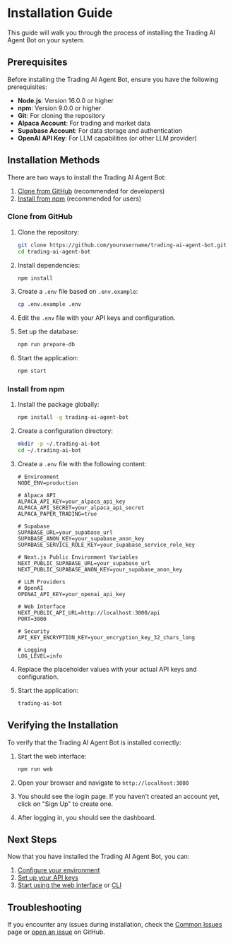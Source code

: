 # Installation Guide

This guide will walk you through the process of installing the Trading AI Agent Bot on your system.

## Prerequisites

Before installing the Trading AI Agent Bot, ensure you have the following prerequisites:

- **Node.js**: Version 16.0.0 or higher
- **npm**: Version 9.0.0 or higher
- **Git**: For cloning the repository
- **Alpaca Account**: For trading and market data
- **Supabase Account**: For data storage and authentication
- **OpenAI API Key**: For LLM capabilities (or other LLM provider)

## Installation Methods

There are two ways to install the Trading AI Agent Bot:

1. [Clone from GitHub](#clone-from-github) (recommended for developers)
2. [Install from npm](#install-from-npm) (recommended for users)

### Clone from GitHub

1. Clone the repository:
   ```bash
   git clone https://github.com/yourusername/trading-ai-agent-bot.git
   cd trading-ai-agent-bot
   ```

2. Install dependencies:
   ```bash
   npm install
   ```

3. Create a `.env` file based on `.env.example`:
   ```bash
   cp .env.example .env
   ```

4. Edit the `.env` file with your API keys and configuration.

5. Set up the database:
   ```bash
   npm run prepare-db
   ```

6. Start the application:
   ```bash
   npm start
   ```

### Install from npm

1. Install the package globally:
   ```bash
   npm install -g trading-ai-agent-bot
   ```

2. Create a configuration directory:
   ```bash
   mkdir -p ~/.trading-ai-bot
   cd ~/.trading-ai-bot
   ```

3. Create a `.env` file with the following content:
   ```
   # Environment
   NODE_ENV=production

   # Alpaca API
   ALPACA_API_KEY=your_alpaca_api_key
   ALPACA_API_SECRET=your_alpaca_api_secret
   ALPACA_PAPER_TRADING=true

   # Supabase
   SUPABASE_URL=your_supabase_url
   SUPABASE_ANON_KEY=your_supabase_anon_key
   SUPABASE_SERVICE_ROLE_KEY=your_supabase_service_role_key

   # Next.js Public Environment Variables
   NEXT_PUBLIC_SUPABASE_URL=your_supabase_url
   NEXT_PUBLIC_SUPABASE_ANON_KEY=your_supabase_anon_key

   # LLM Providers
   # OpenAI
   OPENAI_API_KEY=your_openai_api_key

   # Web Interface
   NEXT_PUBLIC_API_URL=http://localhost:3000/api
   PORT=3000

   # Security
   API_KEY_ENCRYPTION_KEY=your_encryption_key_32_chars_long

   # Logging
   LOG_LEVEL=info
   ```

4. Replace the placeholder values with your actual API keys and configuration.

5. Start the application:
   ```bash
   trading-ai-bot
   ```

## Verifying the Installation

To verify that the Trading AI Agent Bot is installed correctly:

1. Start the web interface:
   ```bash
   npm run web
   ```

2. Open your browser and navigate to `http://localhost:3000`

3. You should see the login page. If you haven't created an account yet, click on "Sign Up" to create one.

4. After logging in, you should see the dashboard.

## Next Steps

Now that you have installed the Trading AI Agent Bot, you can:

1. [Configure your environment](configuration.md)
2. [Set up your API keys](api-keys.md)
3. [Start using the web interface](../guides/web-interface.md) or [CLI](../guides/cli.md)

## Troubleshooting

If you encounter any issues during installation, check the [Common Issues](../troubleshooting/common-issues.md) page or [open an issue](https://github.com/yourusername/trading-ai-agent-bot/issues) on GitHub.